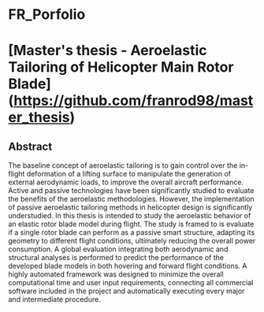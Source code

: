 # FR_Porfolio

# [Master's thesis - Aeroelastic Tailoring of Helicopter Main Rotor Blade] (https://github.com/franrod98/master_thesis)

## Abstract
  The baseline concept of aeroelastic tailoring is to gain control over the in-flight deformation of a lifting surface
to manipulate the generation of external aerodynamic loads, to improve the overall aircraft performance. Active
and passive technologies have been significantly studied to evaluate the benefits of the aeroelastic methodologies.
However, the implementation of passive aeroelastic tailoring methods in helicopter design is significantly
understudied. In this thesis is intended to study the aeroelastic behavior of an elastic rotor blade model during
flight. The study is framed to is evaluate if a single rotor blade can perform as a passive smart structure, adapting
its geometry to different flight conditions, ultimately reducing the overall power consumption. A global evaluation
integrating both aerodynamic and structural analyses is performed to predict the performance of the developed
blade models in both hovering and forward flight conditions. A highly automated framework was designed to
minimize the overall computational time and user input requirements, connecting all commercial software included
in the project and automatically executing every major and intermediate procedure.

